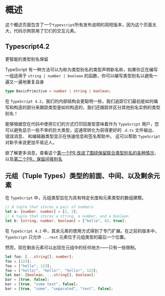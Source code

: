 # 概述

这个概述页面包含了一个`typescript`所有发布说明的简短版本，因为这个页面太大，代码示例禁用了它们的交互元素。

## Typescript4.2

更智能的类型别名保留

TypeScript 有一种方法可以为称为类型别名的类型声明新名称，如果你正在编写一组适用于 `string | number | boolean` 的函数，你可以编写类型别名以避免一遍又一遍地重复自身

```ts
type BasicPrimitive = number | string | boolean;
```

在 `TypeScript 4.2`，我们的内部结构会更聪明一些，我们追踪它们最初是如何编写和构造的部分来跟踪类型是如何构造的，我们还跟踪并区分其他别名实例的类型别名！

能够根据您在代码中使用它们的方式打印回类型意味着作为 `TypeScript` 用户，您可以避免显示一些不幸的巨大类型，这通常转化为获得更好的 `.d.ts` 文件输出、错误消息、 和编辑器类型显示在快速信息和签名帮助中。 这可以帮助 `TypeScript` 对新手来说更加平易近人。

欲了解更多消息，查看这个[第一个PR,改进了围绕保留联合类型别名的各种情况](https://github.com/microsoft/TypeScript/pull/42149)，以及[第二个PR，保留间接别名](https://github.com/microsoft/TypeScript/pull/42284)


## 元组（Tuple Types）类型的前面、中间、以及剩余元素

在 `TypeScript` 中，元组类型旨在为具有特定长度和元素类型的数组建模。

```ts
// A tuple that stores a pair of numbers
let a: [number, number] = [1, 2];
// A tuple that stores a string, a number, and a boolean
let b: [string, number, boolean] = ["hello", 42, true];
```

在 `TypeScript 4.2` 中，其余元素的使用方式得到了专门扩展。在之前的版本中，`TypeScript` 只允许 `...rest` 元素位于元组类型的最后一个位置。

然而，现在剩余元素可以出现在元组中的任何地方——只有一些限制。

```ts
let foo: [...string[], number];
foo = [123];
foo = ["hello", 123];
foo = ["hello!", "hello!", "hello!", 123];
let bar: [boolean, ...string[], boolean];
bar = [true, false];
bar = [true, "some text", false];
bar = [true, "some", "separated", "text", false];
```
